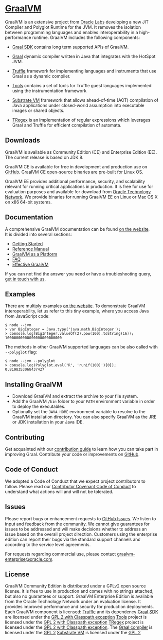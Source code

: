 # [GraalVM](https://graalvm.org/)

GraalVM is an extensive project from [Oracle Labs](https://labs.oracle.com/pls/apex/f?p=LABS:10::::::)
developing a new JIT Compiler and Polyglot Runtime for the JVM.
It removes the isolation between programming languages and enables interoperability
in a high-performance runtime.
GraalVM includes the following components:

* [Graal SDK](sdk/README.md) contains long term supported APIs of GraalVM.

* [Graal](compiler/README.md) dynamic compiler written in Java that integrates with
the HotSpot JVM.

* [Truffle](truffle/README.md) framework for implementing languages and instruments
that use Graal as a dynamic compiler.

* [Tools](tools/README.md) contains a set of tools for Truffle guest languages
implemented using the instrumentation framework.

* [Substrate VM](substratevm/README.md) framework that allows ahead-of-time (AOT)
compilation of Java applications under closed-world assumption into executable
images or shared objects.

* [TRegex](../regex) is an implementation of regular expressions which leverages Graal and Truffle for efficient compilation of automata.

## Downloads
GraalVM is available as Community Edition (CE) and Enterprise Edition (EE).
The current release is based on JDK 8.

GraalVM CE is available for free in development and production use on [GitHub](https://github.com/oracle/graal).
GraalVM CE open-source binaries are pre-built for Linux OS.

GraalVM EE provides additional performance, security, and scalability relevant
for running critical applications in production. It is free for use for
evaluation purposes and available for download from [Oracle Technology Network](http://www.oracle.com/technetwork/oracle-labs/program-languages/downloads/index.html).
We provide binaries for running GraalVM EE on Linux or Mac OS X on x86 64-bit systems.

## Documentation
A comprehensive GraalVM documentation can be found [on the website](https://graalvm.org/docs/).  
It is divided into several sections:
* [Getting Started](/docs/docs/getting-started/)
* [Reference Manual](/docs/docs/reference-manual/)
* [GraalVM as a Platform](/docs/docs/graalvm-as-a-platform/)
* [FAQ](/docs/docs/faq/)
* [Effective GraalVM](/docs/docs/effective-graalvm/)

If you can not find the answer you need or have a troubleshooting query,
[get in touch with us](/docs/ecosystem/).

## Examples
There are multiply examples [on the website](https://graalvm.org/examples/).
To demonstrate GraalVM interoperability, let us refer to this tiny example,
where you access Java from JavaScript code:

```
$ node --jvm
> var BigInteger = Java.type('java.math.BigInteger');
> console.log(BigInteger.valueOf(2).pow(100).toString(16));
10000000000000000000000000
```
The methods in other GraalVM supported languages can be also called with `--polyglot` flag:
```
$ node --jvm --polyglot
> console.log(Polyglot.eval('R', 'runif(100)')[0]);
0.8198353068437427
```

## Installing GraalVM
- Download GraalVM and extract the archive to your file system.
- Add the GraalVM `/bin` folder to your `PATH` environment variable in order to
deploy the executables.
- Optionally set the `JAVA_HOME` environment variable to resolve to the GraalVM
installation directory.
You can also specify GraalVM as the JRE or JDK installation in your Java IDE.

## Contributing
Get acquainted with our [contribution guide](compiler/CONTRIBUTING.md)
to learn how you can take part in improving Graal.
Contribute your code or improvements on [GitHub](https://github.com/oracle/graal).

## Code of Conduct
We adopted a Code of Conduct that we expect project contributors to follow.
Please read our [Contributor Covenant Code of Conduct](/docs/community/)
to understand what actions will and will not be tolerated.

## Issues
Please report bugs or enhancement requests to [GitHub Issues](https://github.com/oracle/graal/issues).
We listen to input and feedback from the community.
We cannot give guarantees for issues to be addressed and will make decisions
whether to address an issue based on the overall project direction.
Customers using the enterprise edition can report their bugs via the standard
support channels and according to the service level agreements.

For requests regarding commercial use, please contact
<a href="mailto:graalvm-enterprise@oracle.com">graalvm-enterprise@oracle.com</a>.

## License
GraalVM Community Edition is distributed under a GPLv2 open source license.
It is free to use in production and comes with no strings attached,
but also no guarantees or support.
GraalVM Enterprise Edition is available from the Oracle Technology Network
under an evaluation license.
It provides improved performance and security for production deployments.
Each GraalVM component is licensed:
[Truffle](/truffle/) and its dependency [Graal SDK](/sdk/) are licensed under
the [GPL 2 with Classpath exception](truffle/LICENSE.GPL.md)
[Tools](/tools/) project is licensed under the [GPL 2 with Classpath exception](tools/LICENSE.GPL.md)
[TRegex](../regex) project is licensed under the [GPL 2 with Classpath exception](../regex/LICENSE.GPL.md).
The [Graal compiler](/compiler/) is licensed under the [GPL 2](compiler/LICENSE.md)
[Substrate VM](/substratevm/) is licensed under the [GPL 2](substratevm/LICENSE.md)
